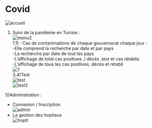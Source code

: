 # Covid
![accueil](https://github.com/eyatab/Covid/assets/79045818/37e28d21-8191-490d-b4fd-2ca4e56e2d63)  
1) Suivi de la pandémie en Tunisie :  
![menu2](https://github.com/eyatab/Covid/assets/79045818/52379082-f053-4083-a496-edd5f35125c6)  
1.1) :  Cas de contaminations de chaque gouvernorat chaque jour :  
-Elle comprend la recherche par date et par pays  
-La recherche par date  de tout les pays  
-L’affichage de total cas positives ,l décès ,test et cas rétablis  
-L’affichage de tous les cas positives, décès et rétabli   
![1](https://github.com/eyatab/Covid/assets/79045818/ad7b87cd-de92-4bbd-be0b-088525e3c988)    
3.4)Test  
![test](https://github.com/eyatab/Covid/assets/79045818/ca292481-f217-4f12-9e9b-f7939d345e6b)  
![test2](https://github.com/eyatab/Covid/assets/79045818/b8450ccf-a878-484b-8450-ef484952aaa2)  

5)Administration :  
- Connexion / Inscription   
![admin](https://github.com/eyatab/Covid/assets/79045818/b7f08961-83b2-4cc6-9fb1-bb5f2268f6b5)  
- La gestion des hopitaux  
![hopit](https://github.com/eyatab/Covid/assets/79045818/02a86c12-ad01-4b34-a47d-eb8fbc6bb0cc)  







